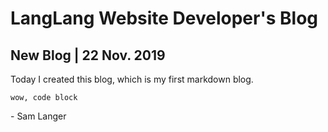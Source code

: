 # LangLang Website Developer's Blog

## New Blog | 22 Nov. 2019
Today I created this blog, which is my first markdown blog.

`wow, code block`

\- Sam Langer
